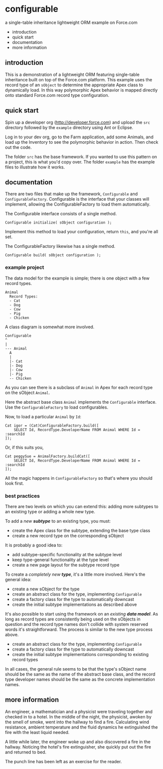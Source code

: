 configurable
============

a single-table inheritance lightweight ORM example on Force.com

 * introduction
 * quick start
 * documentation
 * more information

introduction
------------

This is a demonstration of a lightweight ORM featuring single-table
inheritance built on top of the Force.com platform.  This example
uses the record type of an `sObject` to determine the appropriate
Apex class to dynamically load.  In this way polymorphic Apex behavior
is mapped directly onto standard Force.com record type configuration.

quick start
-----------

Spin up a developer org (<http://developer.force.com>) and upload the
`src` directory followed by the `example` directory using Ant or
Eclipse.

Log in to your dev org, go to the Farm application, add some Animals,
and load up the Inventory to see the polymorphic behavior in action.
Then check out the code.

The folder `src` has the base framework.  If you wanted to use this
pattern on a project, this is what you'd copy over.  The folder
`example` has the example files to illustrate how it works.

documentation
------------

There are two files that make up the framework, `Configurable` and
`ConfigurableFactory`.  Configurable is the interface that your classes
will implement, allowing the ConfigurableFactory to load them
automatically.

The Configurable interface consists of a single method.

    Configurable initialize( sObject configuration );

Implement this method to load your configuration, return `this`, and
you're all set.

The ConfigurableFactory likewise has a single method.

    Configurable build( sObject configuration );

### example project

The data model for the example is simple; there is one object with
a few record types.

    Animal
      Record Types:
      - Cat
      - Dog
      - Cow
      - Pig
      - Chicken

A class diagram is somewhat more involved.

    Configurable
    ^
    |
    --- Animal
      A
      |
      |- Cat
      |- Dog
      |- Cow
      |- Pig
      -- Chicken

As you can see there is a subclass of `Animal` in Apex for each record
type on the sObject `Animal`.

Here the abstract base class `Animal` implements the `Configurable`
interface.  Use the `ConfigurableFactory` to load configurables.

Now, to load a particular `Animal` by `Id`:

    Cat igor = (Cat)ConfigurableFactory.build([
        SELECT Id, RecordType.DeveloperName FROM Animal WHERE Id = :searchId
    ]);

Or, if this suits you,

    Cat peggySue = AnimalFactory.buildCat([
        SELECT Id, RecordType.DeveloperName FROM Animal WHERE Id = :searchId
    ]);

All the magic happens in `ConfigurableFactory` so that's where you
should look first.

### best practices

There are two levels on which you can extend this: adding more
subtypes to an existing type or adding a whole new type.

To add a _new **subtype**_ to an existing type, you must:

 * create the Apex class for the subtype, extending the base type class
 * create a new record type on the corresponding sObject

It is probably a good idea to:

 * add subtype-specific functionality at the subtype level
 * keep type-general functionality at the type level
 * create a new page layout for the subtype record type

To create a _completely new **type**_, it's a little more involved.  Here's
the general idea:

 * create a new sObject for the type
 * create an abstract class for the type, implementing `Configurable`
 * create a factory class for the type to automatically downcast
 * create the initial subtype implementations as described above

It's also possible to start using the framework on an _existing **data
model**_.  As long as record types are consistently being used on the
sObjects in question and the record type names don't collide with
system reserved words it's straightforward.  The process is similar
to the new type process above.

 * create an abstract class for the type, implementing `Configurable`
 * create a factory class for the type to automatically downcast
 * create the initial subtype implementations corresponding to existing record types

In all cases, the general rule seems to be that the type's sObject name
should be the same as the name of the abstract base class, and the
record type developer names should be the same as the concrete
implementation names.

more information
----------------

An engineer, a mathematician and a physicist were traveling together
and checked in to a hotel.  In the middle of the night, the physicist,
awoken by the smell of smoke, went into the hallway to find a fire.
Calculating wind resistance, ambient temperature and the fluid
dynamics he extinguished the fire with the least liquid needed.

A little while later, the engineer woke up and also discovered a fire
in the hallway.  Noticing the hotel's fire extinguisher, she quickly
put out the fire and returned to bed.

The punch line has been left as an exercise for the reader.
